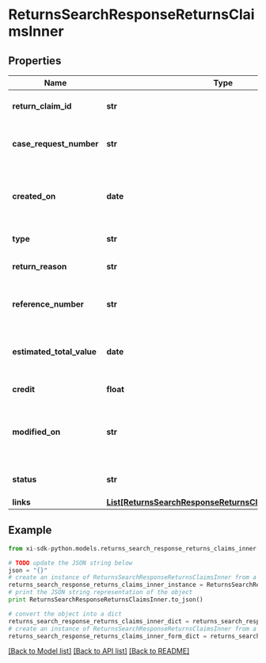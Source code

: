 # ReturnsSearchResponseReturnsClaimsInner


## Properties

Name | Type | Description | Notes
------------ | ------------- | ------------- | -------------
**return_claim_id** | **str** | A unique return claim Id. | [optional] 
**case_request_number** | **str** | A unique return request number. | [optional] 
**created_on** | **date** | The date on which the return request was created.  | [optional] 
**type** | **str** | Type of request. | [optional] 
**return_reason** | **str** | The reason for the return. | [optional] 
**reference_number** | **str** | The reference number for the return. | [optional] 
**estimated_total_value** | **date** | The estimated total value of the return. | [optional] 
**credit** | **float** | The amount of credit. | [optional] 
**modified_on** | **str** | The date on which the return request was last updated. | [optional] 
**status** | **str** | The status of the request. | [optional] 
**links** | [**List[ReturnsSearchResponseReturnsClaimsInnerLinksInner]**](ReturnsSearchResponseReturnsClaimsInnerLinksInner.md) |  | [optional] 

## Example

```python
from xi-sdk-python.models.returns_search_response_returns_claims_inner import ReturnsSearchResponseReturnsClaimsInner

# TODO update the JSON string below
json = "{}"
# create an instance of ReturnsSearchResponseReturnsClaimsInner from a JSON string
returns_search_response_returns_claims_inner_instance = ReturnsSearchResponseReturnsClaimsInner.from_json(json)
# print the JSON string representation of the object
print ReturnsSearchResponseReturnsClaimsInner.to_json()

# convert the object into a dict
returns_search_response_returns_claims_inner_dict = returns_search_response_returns_claims_inner_instance.to_dict()
# create an instance of ReturnsSearchResponseReturnsClaimsInner from a dict
returns_search_response_returns_claims_inner_form_dict = returns_search_response_returns_claims_inner.from_dict(returns_search_response_returns_claims_inner_dict)
```
[[Back to Model list]](../README.md#documentation-for-models) [[Back to API list]](../README.md#documentation-for-api-endpoints) [[Back to README]](../README.md)


